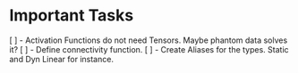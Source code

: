 # Important Tasks

[ ] - Activation Functions do not need Tensors. Maybe phantom data solves it?
[ ] - Define connectivity function.
[ ] - Create Aliases for the types. Static and Dyn Linear for instance.
